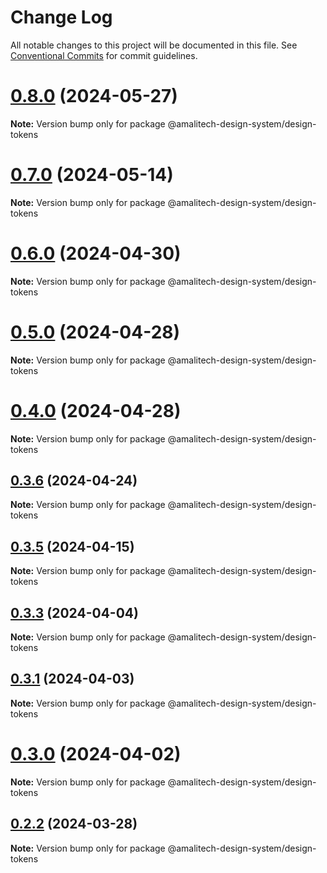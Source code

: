 # Change Log

All notable changes to this project will be documented in this file.
See [Conventional Commits](https://conventionalcommits.org) for commit guidelines.

# [0.8.0](https://github.com/Amali-Tech/Amalitech-Design-System/compare/v0.7.0...v0.8.0) (2024-05-27)

**Note:** Version bump only for package @amalitech-design-system/design-tokens





# [0.7.0](https://github.com/Amali-Tech/Amalitech-Design-System/compare/v0.6.2...v0.7.0) (2024-05-14)

**Note:** Version bump only for package @amalitech-design-system/design-tokens





# [0.6.0](https://github.com/Amali-Tech/Amalitech-Design-System/compare/v0.5.0...v0.6.0) (2024-04-30)

**Note:** Version bump only for package @amalitech-design-system/design-tokens





# [0.5.0](https://github.com/Amali-Tech/Amalitech-Design-System/compare/v0.4.0...v0.5.0) (2024-04-28)

**Note:** Version bump only for package @amalitech-design-system/design-tokens





# [0.4.0](https://github.com/Amali-Tech/Amalitech-Design-System/compare/v0.3.7...v0.4.0) (2024-04-28)

**Note:** Version bump only for package @amalitech-design-system/design-tokens





## [0.3.6](https://github.com/Amali-Tech/Amalitech-Design-System/compare/v0.3.5...v0.3.6) (2024-04-24)

**Note:** Version bump only for package @amalitech-design-system/design-tokens






## [0.3.5](https://github.com/Amali-Tech/Amalitech-Design-System/compare/v0.3.4...v0.3.5) (2024-04-15)

**Note:** Version bump only for package @amalitech-design-system/design-tokens






## [0.3.3](https://github.com/Amali-Tech/Amalitech-Design-System/compare/v0.3.2...v0.3.3) (2024-04-04)

**Note:** Version bump only for package @amalitech-design-system/design-tokens






## [0.3.1](https://github.com/Amali-Tech/Amalitech-Design-System/compare/v0.3.0...v0.3.1) (2024-04-03)

**Note:** Version bump only for package @amalitech-design-system/design-tokens






# [0.3.0](https://github.com/Amali-Tech/Amalitech-Design-System/compare/v0.2.2...v0.3.0) (2024-04-02)

**Note:** Version bump only for package @amalitech-design-system/design-tokens






## [0.2.2](https://github.com/Amali-Tech/Amalitech-Design-System/compare/v0.2.1...v0.2.2) (2024-03-28)

**Note:** Version bump only for package @amalitech-design-system/design-tokens
